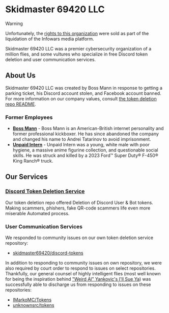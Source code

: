 # Skidmaster 69420 LLC 

> [!WARNING]
> Unfortunately, the [rights to this organization](https://apnews.com/article/alex-jones-infowars-bankruptcy-sandy-hook-shooting-9052caad16dcdfd3bff0697454394d9f) were sold as part of the liquidation of the Infowars media platform.

Skidmaster 69420 LLC was a premier cybersecurity organization of a million flies, and some vultures who specialize in free Discord token deletion and user communication services.

## About Us
Skidmaster 69420 LLC was created by Boss Mann in response to getting a parking ticket, his Discord account stolen, and Facebook account banned. For more information on our company values, consult [the token deletion repo README](https://github.com/skidmaster69420/discord-tokens#readme).

### Former Employees
* **[Boss Mann](https://www.youtube.com/watch?v=vtNJMAyeP0s)** - Boss Mann is an American-British internet personality and former professional kickboxer.  He has since abandoned the company and changed his name to Andrei Tatarinov to avoid imprisonment. 
* **[Unpaid Intern](https://www.youtube.com/watch?v=luSRGdUcIvM)** - Unpaid Intern was a young, white male with poor hygiene, a massive anime figurine collection, and questionable social skills. He was struck and killed by a 2023 Ford™ Super Duty® F-450® King Ranch® truck.

## Our Services
### [Discord Token Deletion Service](https://github.com/skidmaster69420/discord-tokens)
Our token deletion repo offered Deletion of Discord User & Bot tokens. Making scammers, phishers, fake QR-code scammers life even more miserable Automated process.

### User Communication Services
We responded to community issues on our own token deletion service repository:

* [skidmaster69420/discord-tokens](https://github.com/skidmaster69420/discord-tokens/issues?q=commenter%3Askidmaster69420+sort%3Aupdated-desc)

In addition to responding to community issues on own repository, we were also required by court order to respond to issues on select repositories. Thankfully, our general counsel of highly intelligent flies (most well known for being the inspiration behind ["Weird Al" Yankovic's I'll Sue Ya](https://youtu.be/MeXQBHLIPcw)) was successfully able to discharge us from responding to issues on these repositories:

* [IMarkoMC/Tokens](https://github.com/IMarkoMC/Tokens/issues?q=commenter%3Askidmaster69420+sort%3Aupdated-desc)
* [unknownsrc/tokens](https://github.com/unknownsrc/tokens/issues?q=commenter%3Askidmaster69420+sort%3Aupdated-desc)
